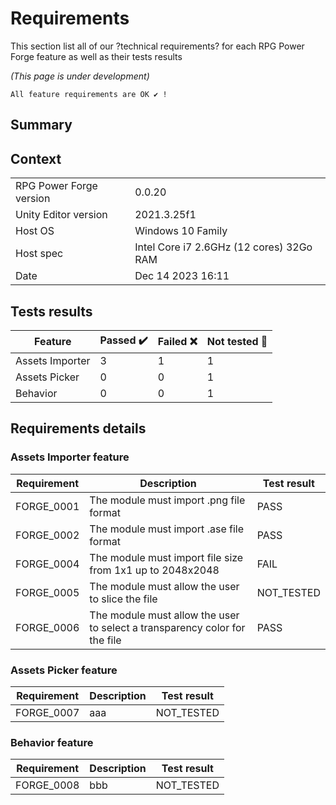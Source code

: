 # Requirements 
This section list all of our ?technical requirements? for each RPG Power Forge feature as well as their tests results

*(This page is under development)* 

```admonish tip title="Oh yeah" 
All feature requirements are OK ✔️ !
```

## Summary

## Context

|||
---|---
RPG Power Forge version|0.0.20
Unity Editor version| 2021.3.25f1
Host OS|Windows 10 Family
Host spec|Intel Core i7 2.6GHz (12 cores) 32Go RAM
Date|Dec 14 2023 16:11

## Tests results

Feature|Passed ✔️|Failed ❌|Not tested 🍌
---|---|---|---
Assets Importer|3|1|1
Assets Picker|0|0|1
Behavior|0|0|1


## Requirements details

### Assets Importer feature
Requirement|Description|Test result
---|---|---
FORGE_0001|The module must import .png file format|PASS
FORGE_0002|The module must import .ase file format|PASS
FORGE_0004|The module must import file size from 1x1 up to 2048x2048|FAIL
FORGE_0005|The module must allow the user to slice the file|NOT_TESTED
FORGE_0006|The module must allow the user to select a transparency color for the file|PASS
### Assets Picker feature
Requirement|Description|Test result
---|---|---
FORGE_0007|aaa|NOT_TESTED
### Behavior feature
Requirement|Description|Test result
---|---|---
FORGE_0008|bbb|NOT_TESTED

